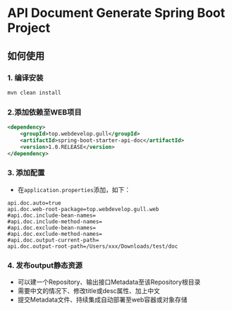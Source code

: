 # API Document Generate Spring Boot Project

## 如何使用

### 1. 编译安装

```sh
mvn clean install
```

### 2.添加依赖至WEB项目

```xml
<dependency>
    <groupId>top.webdevelop.gull</groupId>
    <artifactId>spring-boot-starter-api-doc</artifactId>
    <version>1.0.RELEASE</version>
</dependency>
```

### 3. 添加配置

* 在`application.properties`添加，如下：

```properties
api.doc.auto=true
api.doc.web-root-package=top.webdevelop.gull.web
#api.doc.include-bean-names=
#api.doc.include-method-names=
#api.doc.exclude-bean-names=
#api.doc.exclude-method-names=
#api.doc.output-current-path=
api.doc.output-root-path=/Users/xxx/Downloads/test/doc
```

### 4. 发布output静态资源

* 可以建一个Repository、输出接口Metadata至该Repository根目录
* 需要中文的情况下、修改title或desc属性、加上中文
* 提交Metadata文件、持续集成自动部署至web容器或对象存储
 
